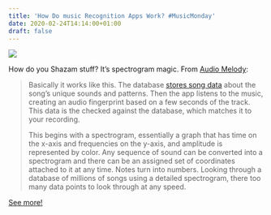 ```yaml
---
title: 'How Do music Recognition Apps Work? #MusicMonday'
date: 2020-02-24T14:14:00+01:00
draft: false
---
```


![](https://cdn-blog.adafruit.com/uploads/2020/02/sound-wave-edited-600x400-1.jpg)

How do you Shazam stuff? It’s spectrogram magic. From [Audio Melody](http://www.audiomelody.com/news/how-do-music-recognition-apps-work/):

> Basically it works like this. The database [stores song data](https://www.maketecheasier.com/how-music-identification-apps-work/) about the song’s unique sounds and patterns. Then the app listens to the music, creating an audio fingerprint based on a few seconds of the track. This data is the checked against the database, which matches it to your recording.
> 
> This begins with a spectrogram, essentially a graph that has time on the x-axis and frequencies on the y-axis, and amplitude is represented by color. Any sequence of sound can be converted into a spectrogram and there can be an assigned set of coordinates attached to it at any time. Notes turn into numbers. Looking through a database of millions of songs using a detailed spectrogram, there too many data points to look through at any speed.

[See more!](http://www.audiomelody.com/news/how-do-music-recognition-apps-work/)